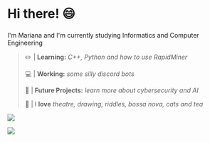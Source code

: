 # Hi there! 😄



###
I'm Mariana and I'm currently studying Informatics and Computer Engineering


>  ✏️ | **Learning:** *C++, Python and how to use RapidMiner* 
> 
>  💻 | **Working:** *some silly discord bots* 
> 
>  🔭 | **Future Projects:** *learn more about cybersecurity and AI*
> 
>  🌴 | I **love** *theatre, drawing, riddles, bossa nova, cats and tea*


![](https://github-readme-stats-fc6mcm9vh.vercel.app/api/?username=golangis&&show_icons=true&hide_border=true&theme=dracula&hide_border=true)


<img src="https://github-readme-stats.vercel.app/api?username=golangis&&show_icons=true&title_color=00d187&icon_color=00ffff&text_color=2f7add&bg_color=151515">
